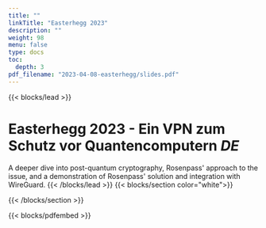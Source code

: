 ```yaml
---
title: ""
linkTitle: "Easterhegg 2023"
description: ""
weight: 98
menu: false
type: docs
toc:
  depth: 3
pdf_filename: "2023-04-08-easterhegg/slides.pdf"
---
```


{{< blocks/lead >}}
# Easterhegg 2023 - Ein VPN zum Schutz vor Quantencomputern  <i class="fa-regular fa-language h6 text-light"> DE </i> 

A deeper dive into post-quantum cryptography, Rosenpass' approach to the issue, and a demonstration of Rosenpass' solution and integration with WireGuard.
{{< /blocks/lead >}}
{{< blocks/section color="white">}}

{{< /blocks/section >}}

{{< blocks/pdfembed >}}

